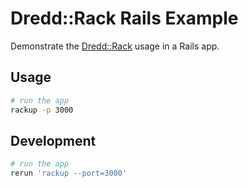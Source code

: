 Dredd::Rack Rails Example
=========================

Demonstrate the [Dredd::Rack][dredd-rack] usage in a Rails app.

  [dredd-rack]: https://github.com/gonzalo-bulnes/dredd-rack

Usage
-----

```bash
# run the app
rackup -p 3000
```

Development
-----------

```bash
# run the app
rerun 'rackup --port=3000'
```
